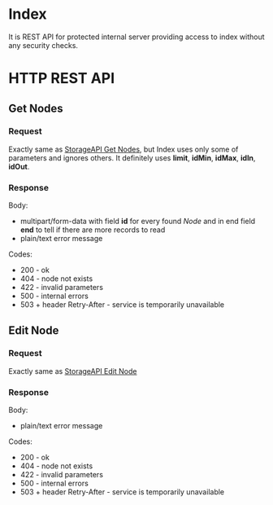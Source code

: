 # Index
It is REST API for protected internal server providing access to index without any security checks.

# HTTP REST API
## Get Nodes
### Request
Exactly same as [StorageAPI Get Nodes](STORAGE.md#get-nodes), but Index uses only some of parameters and ignores others.
It definitely uses **limit**, **idMin**, **idMax**, **idIn**, **idOut**.

### Response
Body:
* multipart/form-data with field **id** for every found *Node* and in end field **end** to tell if there are more records to read
* plain/text error message

Codes:
* 200 - ok
* 404 - node <Node id> not exists
* 422 - invalid parameters
* 500 - internal errors
* 503 + header Retry-After - service is temporarily unavailable

## Edit Node
### Request
Exactly same as [StorageAPI Edit Node](STORAGE.md#edit-node)

### Response
Body:
* plain/text error message

Codes:
* 200 - ok
* 404 - node <Node id> not exists
* 422 - invalid parameters
* 500 - internal errors
* 503 + header Retry-After - service is temporarily unavailable
